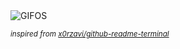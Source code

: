<div align="justify">
<picture>
    <source media="(prefers-color-scheme: dark)" srcset="https://i.ibb.co/7bVxQr5/output-gif.gif">
    <source media="(prefers-color-scheme: light)" srcset="https://i.ibb.co/7bVxQr5/output-gif.gif">
    <img alt="GIFOS" src="https://i.ibb.co/7bVxQr5/output-gif.gif">
</picture>

<sub><i>inspired from [x0rzavi/github-readme-terminal](https://github.com/x0rzavi/github-readme-terminal)</i></sub>

</div>

<!-- Image deletion URL: https://ibb.co/kM0VJqf/04a6c5d2731438938e6c8480cca199d4 -->
